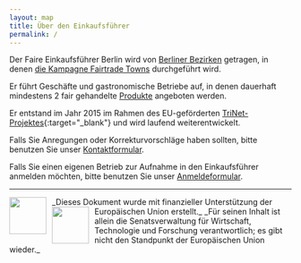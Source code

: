 ```yaml
---
layout: map
title: Über den Einkaufsführer
permalink: /
---
```



<!-- PLZ: http://fbinter.stadt-berlin.de/fb/wfs/geometry/senstadt/re_postleit?
REQUEST=GetCapabilities&SERVICE=WFS&VERSION=1.1.0-->


Der Faire Einkaufsführer Berlin wird von [Berliner Bezirken]({{site.baseurl}}/bezirke) getragen, in denen [die Kampagne Fairtrade Towns]({{site.baseurl}}/kampagne) durchgeführt wird.

Er führt Geschäfte und gastronomische Betriebe auf, in denen dauerhaft mindestens 2 fair gehandelte [Produkte]({{site.baseurl}}/fairer-handel) angeboten werden.

Er entstand im Jahr 2015 im Rahmen des EU-geförderten [TriNet-Projektes](http://trinet-global.eu){:target="_blank"} und wird laufend weiterentwickelt. 

Falls Sie Anregungen oder Korrekturvorschläge haben sollten, bitte benutzen Sie unser [Kontaktformular]({{site.baseurl}}/kontakt).

Falls Sie einen eigenen Betrieb zur Aufnahme in den Einkaufsführer anmelden möchten, bitte benutzen Sie unser [Anmeldeformular]({{site.baseurl}}/anmeldeformular).

---

<span class="logos">
<img src="{{ "/images/eu.jpg" | prepend: site.baseurl }}"  width="66px" style="float:left; margin-right:10px;" />
_Dieses Dokument wurde mit finanzieller Unterstützung der Europäischen Union erstellt._  
<span class="logos">
<img src="{{ "/images/trinet.jpg" | prepend: site.baseurl }}"  width="66px" style="float:left; margin-right:10px;" />
_Für seinen Inhalt ist allein die Senatsverwaltung für Wirtschaft, Technologie und Forschung verantwortlich; es gibt nicht den Standpunkt der Europäischen Union wieder._
</span>





